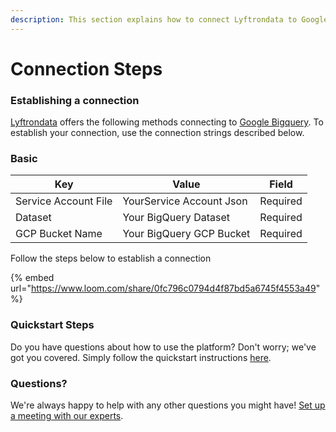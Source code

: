 ```yaml
---
description: This section explains how to connect Lyftrondata to Google Bigquery.
---
```


# Connection Steps

### Establishing a connection

[Lyftrondata](https://www.lyftrondata.com) offers the following methods connecting to [Google Bigquery](connection-steps.md#establishing-a-connection). To establish your connection, use the connection strings described below.

### Basic

| Key                  | Value                    | Field    |
| -------------------- | ------------------------ | -------- |
| Service Account File | YourService Account Json | Required |
| Dataset              | Your BigQuery Dataset    | Required |
| GCP Bucket Name      | Your BigQuery GCP Bucket | Required |

Follow the steps below to establish a connection

{% embed url="https://www.loom.com/share/0fc796c0794d4f87bd5a6745f4553a49" %}

### Quickstart Steps

Do you have questions about how to use the platform? Don't worry; we've got you covered. Simply follow the quickstart instructions [here](./).

### Questions? <a href="#questions" id="questions"></a>

We're always happy to help with any other questions you might have! [Set up a meeting with our experts](https://www.lyftrondata.com/book-a-meeting/).
